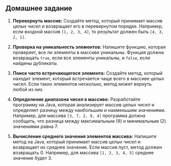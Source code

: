 ## Домашнее задание 

1. **Перевернуть массив:** Создайте метод, который принимает массив целых чисел и возвращает его в перевернутом порядке. Например, если входной массив `[1, 2, 3, 4]`, то результат должен быть `[4, 3, 2, 1]`.

2. **Проверка на уникальность элементов:** Напишите функцию, которая проверяет, все ли элементы в массиве уникальны. Функция должна возвращать `true`, если все элементы уникальны, и `false`, если найдены дубликаты.

3. **Поиск часто встречающегося элемента:** Создайте метод, который находит элемент, который встречается чаще всего в массиве целых чисел. Если таких элементов несколько, метод может вернуть любой из них.

4. **Определение диапазона чисел в массиве:** Разработайте программу на Java, которая анализирует массив целых чисел и определяет разницу между наибольшим и наименьшим значениями. Например, для массива `[3, 7, 2, 9, 4]` программа должна сообщить, что разница между максимальным (9) и минимальным (2) значениями равна 7.

5. **Вычисление среднего значения элементов массива:** Напишите метод на Java, который принимает массив целых чисел и возвращает их среднее значение. Если массив пуст, метод должен возвращать 0. Например, для массива `[1, 2, 3, 4, 5]` среднее значение будет 3.
